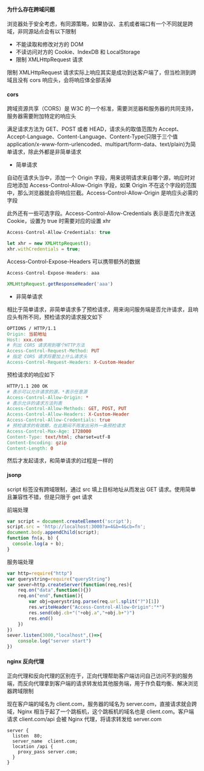 #### 为什么存在跨域问题

浏览器处于安全考虑，有同源策略，如果协议、主机或者端口有一个不同就是跨域，非同源站点会有以下限制

- 不能读取和修改对方的 DOM
- 不读访问对方的 Cookie、IndexDB 和 LocalStorage
- 限制 XMLHttpRequest 请求

限制 XMLHttpRequest 请求实际上响应其实是成功到达客户端了，但当检测到跨域且没有 cors 响应头，会将响应体全部丢掉

#### cors

跨域资源共享（CORS）是 W3C 的一个标准，需要浏览器和服务器的共同支持，服务器需要附加特定的响应头

满足请求方法为 GET、POST 或者 HEAD，请求头的取值范围为 Accept、Accept-Language、Content-Language、Content-Type(只限于三个值 application/x-www-form-urlencoded、multipart/form-data、text/plain)为简单请求，除此外都是非简单请求

- 简单请求

自动在请求头当中，添加一个 Origin 字段，用来说明请求来自哪个源，响应时对应地添加 Access-Control-Allow-Origin 字段，如果 Origin 不在这个字段的范围中，那么浏览器就会将响应拦截。Access-Control-Allow-Origin 是响应头必需的字段

此外还有一些可选字段。Access-Control-Allow-Credentials 表示是否允许发送 Cookie，设置为 true 时需要对应的设置 xhr

```js
Access-Control-Allow-Credentials: true

let xhr = new XMLHttpRequest();
xhr.withCredentials = true;
```

Access-Control-Expose-Headers 可以携带额外的数据

```js
Access-Control-Expose-Headers: aaa

XMLHttpRequest.getResponseHeader('aaa')
```

- 非简单请求

相比于简单请求，非简单请求多了预检请求，用来询问服务端是否允许请求，且响应头有所不同，预检请求的请求报文如下

```makefile
OPTIONS / HTTP/1.1
Origin: 当前地址
Host: xxx.com
# 列出 CORS 请求用到哪个HTTP方法
Access-Control-Request-Method: PUT
# 指定 CORS 请求将要加上什么请求头
Access-Control-Request-Headers: X-Custom-Header
```

预检请求的响应如下

```makefile
HTTP/1.1 200 OK
# 表示可以允许请求的源，*表示任意源
Access-Control-Allow-Origin: *
# 表示允许的请求方法列表
Access-Control-Allow-Methods: GET, POST, PUT
Access-Control-Allow-Headers: X-Custom-Header
Access-Control-Allow-Credentials: true
# 预检请求的有效期，在此期间不用发出另外一条预检请求
Access-Control-Max-Age: 1728000
Content-Type: text/html; charset=utf-8
Content-Encoding: gzip
Content-Length: 0
```

然后才发起请求，和简单请求的过程是一样的

#### jsonp

script 标签没有跨域限制，通过 src 填上目标地址从而发出 GET 请求。使用简单且兼容性不错，但是只限于 get 请求

前端处理

```js
var script = document.createElement('script');
script.src = 'http://localhost:3000?a=4&b=4&cb=fn';
document.body.appendChild(script);
function fn(a, b) {
  console.log(a + b);
}
```

服务端处理

```js
var http=require("http")
var querystring=require("queryString")
var sever=http.createServer(function(req,res){
    req.on("data",function(){})
    req.on("end",function(){
        var obj=querystring.parse(req.url.split("?")[1])
        res.writeHeader("Access-Control-Allow-Origin":"*")
        res.send(obj.cb+"("+obj.a","+obj.b+")")
        res.end()
    })
})
sever.listen(3000,"localhost",()=>{
    console.log("server start")
})
```

#### nginx 反向代理

正向代理和反向代理的区别在于，正向代理帮助客户端访问自己访问不到的服务端，而反向代理拿到客户端的请求转发给其他服务端，用于作负载均衡、解决浏览器跨域限制

现在客户端的域名为 client.com，服务器的域名为 server.com，直接请求就会跨域，Nginx 相当于起了一个跳板机，这个跳板机的域名也是 client.com。客户端请求 client.com/api 会被 Nginx 代理，将请求转发给 server.com

```
server {
  listen  80;
  server_name  client.com;
  location /api {
    proxy_pass server.com;
  }
}
```
